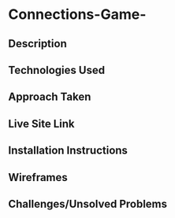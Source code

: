 # Connections-Game-

## Description

## Technologies Used

## Approach Taken

## Live Site Link

## Installation Instructions

## Wireframes

## Challenges/Unsolved Problems
